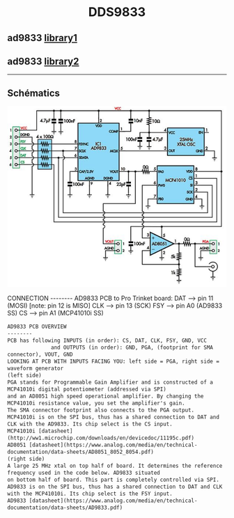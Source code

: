 <h1 align = "center">DDS9833</h1>

## ad9833 [library1](https://www.best-microcontroller-projects.com/ad9833.html) 


## ad9833 [library2](https://github.com/y-x-c/wearable-microphone-jamming/blob/master/jammer_hardware_source/arduino_code/wearable_microphone_jammer/wearable_microphone_jammer.ino)

***

## Schématics

![TTGO](doc/schematics.png "DDS SCH")

CONNECTION
    --------
    AD9833 PCB to Pro Trinket board:
    DAT --> pin 11 (MOSI) [note: pin 12 is MISO]
    CLK --> pin 13 (SCK)
    FSY --> pin A0 (AD9833 SS)
    CS --> pin A1 (MCP41010i SS)
    
    AD9833 PCB OVERVIEW
    --------
    PCB has following INPUTS (in order): CS, DAT, CLK, FSY, GND, VCC
                  and OUTPUTS (in order): GND, PGA, (footprint for SMA connector), VOUT, GND
    LOOKING AT PCB WITH INPUTS FACING YOU: left side = PGA, right side = waveform generator
    (left side)
    PGA stands for Programmable Gain Amplifier and is constructed of a MCP41010i digital potentiometer (addressed via SPI)
    and an AD8051 high speed operational amplifier. By changing the MCP41010i resistance value, you set the amplifier's gain.
    The SMA connector footprint also connects to the PGA output.
    MCP41010i is on the SPI bus, thus has a shared connection to DAT and CLK with the AD9833. Its chip select is the CS input.
    MCP41010i [datasheet](http://ww1.microchip.com/downloads/en/devicedoc/11195c.pdf)
    AD8051 [datasheet](https://www.analog.com/media/en/technical-documentation/data-sheets/AD8051_8052_8054.pdf)
    (right side)
    A large 25 MHz xtal on top half of board. It determines the reference frequency used in the code below. AD9833 situated
    on bottom half of board. This part is completely controlled via SPI.
    AD9833 is on the SPI bus, thus has a shared connection to DAT and CLK with the MCP41010i. Its chip select is the FSY input.
    AD9833 [datasheet](https://www.analog.com/media/en/technical-documentation/data-sheets/AD9833.pdf)
	


